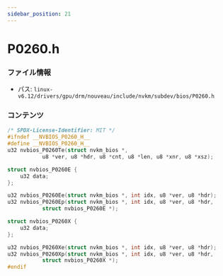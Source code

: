 ```yaml
---
sidebar_position: 21
---
```

# P0260.h

### ファイル情報

- パス: `linux-v6.12/drivers/gpu/drm/nouveau/include/nvkm/subdev/bios/P0260.h`

### コンテンツ

```h
/* SPDX-License-Identifier: MIT */
#ifndef __NVBIOS_P0260_H__
#define __NVBIOS_P0260_H__
u32 nvbios_P0260Te(struct nvkm_bios *,
		   u8 *ver, u8 *hdr, u8 *cnt, u8 *len, u8 *xnr, u8 *xsz);

struct nvbios_P0260E {
	u32 data;
};

u32 nvbios_P0260Ee(struct nvkm_bios *, int idx, u8 *ver, u8 *hdr);
u32 nvbios_P0260Ep(struct nvkm_bios *, int idx, u8 *ver, u8 *hdr,
		   struct nvbios_P0260E *);

struct nvbios_P0260X {
	u32 data;
};

u32 nvbios_P0260Xe(struct nvkm_bios *, int idx, u8 *ver, u8 *hdr);
u32 nvbios_P0260Xp(struct nvkm_bios *, int idx, u8 *ver, u8 *hdr,
		   struct nvbios_P0260X *);
#endif

```

